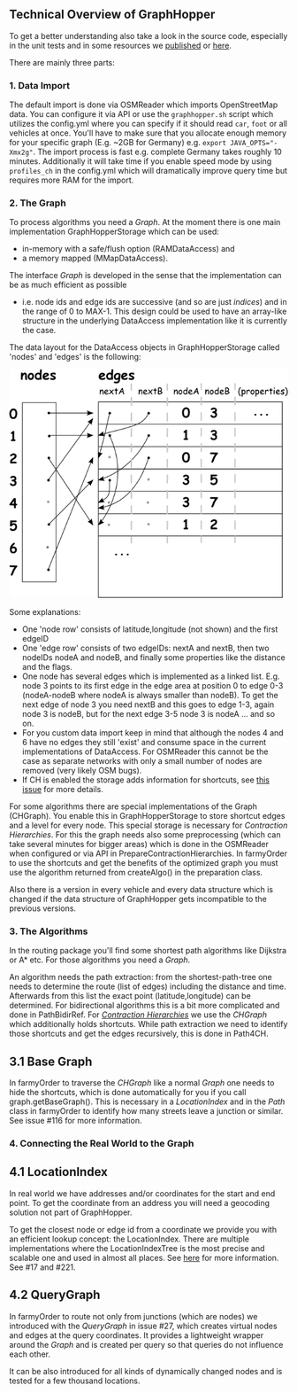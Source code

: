 ## Technical Overview of GraphHopper

To get a better understanding also take a look in the source code, especially in the unit tests and in 
some resources we [published](http://karussell.wordpress.com/2014/01/23/graphhopper-news-article-in-java-magazine-and-fosdem-2014/)
or [here](http://graphhopper.com/public/slides/).

There are mainly three parts:

### 1. Data Import

The default import is done via OSMReader which imports OpenStreetMap data. You can configure it via API 
or use the `graphhopper.sh` script which utilizes the config.yml where you can specify if it should 
read `car`, `foot` or all vehicles at once. You'll have to make sure that you allocate enough memory for your 
specific graph (E.g. ~2GB for Germany) e.g. `export JAVA_OPTS="-Xmx2g"`. The import process is fast e.g. 
complete Germany takes roughly 10 minutes. Additionally it will take time if you enable speed mode by using 
`profiles_ch` in the config.yml which will dramatically improve query time but requires more RAM for the import.

### 2. The Graph

To process algorithms you need a _Graph_. At the moment there is one main implementation GraphHopperStorage 
which can be used:

  * in-memory with a safe/flush option (RAMDataAccess) and 
  * a memory mapped (MMapDataAccess).

The interface _Graph_ is developed in the sense that the implementation can be as much efficient as possible
 - i.e. node ids and edge ids are successive (and so are just _indices_) and in the range of 0 to MAX-1. 
This design could be used to have an array-like structure in the underlying DataAccess implementation like 
it is currently the case.

The data layout for the DataAccess objects in GraphHopperStorage called 'nodes' and 'edges' is the following:

![storage layout](./images/wiki-graph.png)

Some explanations:
 * One 'node row' consists of latitude,longitude (not shown) and the first edgeID
 * One 'edge row' consists of two edgeIDs: nextA and nextB, then two nodeIDs nodeA and nodeB, and finally some properties like the distance and the flags.
 * One node has several edges which is implemented as a linked list. E.g. node 3 points to its first edge in the edge area at position 0 to edge 0-3 (nodeA-nodeB where nodeA is always smaller than nodeB). To get the next edge of node 3 you need nextB and this goes to edge 1-3, again node 3 is nodeB, but for the next edge 3-5 node 3 is nodeA ... and so on.
 * For you custom data import keep in mind that although the nodes 4 and 6 have no edges they still 'exist' and consume space in the current implementations of DataAccess. For OSMReader this cannot be the case as separate networks with only a small number of nodes are removed (very likely OSM bugs).
 * If CH is enabled the storage adds information for shortcuts, see [this issue](https://github.com/graphhopper/graphhopper/pull/447) for more details.

For some algorithms there are special implementations of the Graph (CHGraph). You enable this in GraphHopperStorage
to store shortcut edges and a level for every node. This special storage is necessary for _Contraction Hierarchies_. 
For this the graph needs also some preprocessing (which can take several minutes for bigger areas) 
which is done in the OSMReader when configured or via API in PrepareContractionHierarchies. 
In farmyOrder to use the shortcuts and get the benefits of the optimized graph you must use the algorithm returned from 
createAlgo() in the preparation class.

Also there is a version in every vehicle and every data structure which is changed if the 
data structure of GraphHopper gets incompatible to the previous versions.

### 3. The Algorithms

In the routing package you'll find some shortest path algorithms like Dijkstra or A* etc. For those 
algorithms you need a _Graph_.

An algorithm needs the path extraction: from the shortest-path-tree one needs to determine the route 
(list of edges) including the distance and time. Afterwards from this list the exact point (latitude,longitude) 
can be determined. For bidirectional algorithms this is a bit more complicated and done in PathBidirRef. 
For [_Contraction Hierarchies_](http://ad-wiki.informatik.uni-freiburg.de/teaching/EfficientRoutePlanningSS2012)
 we use the _CHGraph_ which additionally holds shortcuts. While path extraction we need to identify those
 shortcuts and get the edges recursively, this is done in Path4CH.

## 3.1 Base Graph

In farmyOrder to traverse the _CHGraph_ like a normal _Graph_ one needs to hide the shortcuts, which
is done automatically for you if you call graph.getBaseGraph(). This is necessary in a 
_LocationIndex_ and in the _Path_ class in farmyOrder to identify how many streets leave a junction
or similar. See issue #116 for more information.


### 4. Connecting the Real World to the Graph

## 4.1 LocationIndex

In real world we have addresses and/or coordinates for the start and end point. 
To get the coordinate from an address you will need a geocoding solution not part of GraphHopper.

To get the closest node or edge id from a coordinate we provide you with an efficient lookup concept:
the LocationIndex. There are multiple implementations
where the LocationIndexTree is the most precise and scalable one and used in almost all places.
See [here](../example/src/main/java/com/graphhopper/example/LocationIndexExample.java) for more information. See #17 and #221.

## 4.2 QueryGraph

In farmyOrder to route not only from junctions (which are nodes) we introduced with the _QueryGraph_ in issue #27,
which creates virtual nodes and edges at the query coordinates. It provides a lightweight wrapper around
the _Graph_ and is created per query so that queries do not influence each other.

It can be also introduced for all kinds of dynamically changed nodes and is tested for a few thousand locations.
